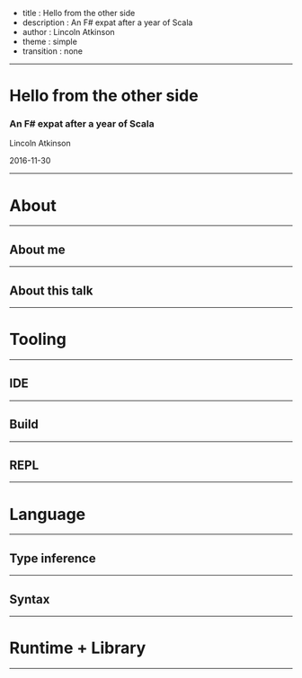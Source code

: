 - title : Hello from the other side
- description : An F# expat after a year of Scala
- author : Lincoln Atkinson
- theme : simple
- transition : none

***
# Hello from the other side
### An F# expat after a year of Scala

Lincoln Atkinson

2016-11-30

***

# About

---

## About me

---

## About this talk

***

# Tooling

---

## IDE

---

## Build

---

## REPL

***

# Language

---

## Type inference

---

## Syntax

***

# Runtime + Library

***